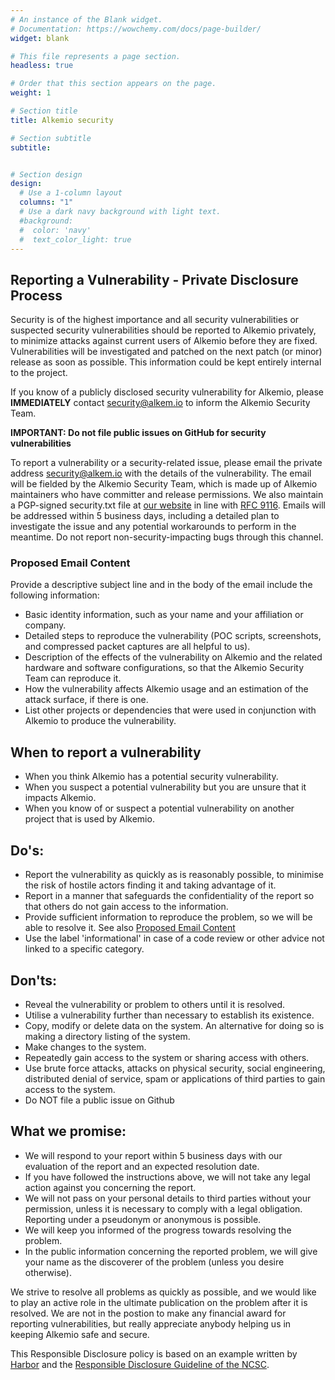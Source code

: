 ```yaml
---
# An instance of the Blank widget.
# Documentation: https://wowchemy.com/docs/page-builder/
widget: blank

# This file represents a page section.
headless: true

# Order that this section appears on the page.
weight: 1

# Section title
title: Alkemio security

# Section subtitle
subtitle: 


# Section design
design:
  # Use a 1-column layout
  columns: "1"
  # Use a dark navy background with light text.
  #background:
  #  color: 'navy'
  #  text_color_light: true
---
```

## Reporting a Vulnerability - Private Disclosure Process
Security is of the highest importance and all security vulnerabilities or suspected security vulnerabilities should be reported to Alkemio privately, to minimize attacks against current users of Alkemio before they are fixed. Vulnerabilities will be investigated and patched on the next patch (or minor) release as soon as possible. This information could be kept entirely internal to the project.  

If you know of a publicly disclosed security vulnerability for Alkemio, please **IMMEDIATELY** contact security@alkem.io to inform the Alkemio Security Team.
 
**IMPORTANT: Do not file public issues on GitHub for security vulnerabilities**

To report a vulnerability or a security-related issue, please email the private address security@alkem.io with the details of the vulnerability. The email will be fielded by the Alkemio Security Team, which is made up of Alkemio maintainers who have committer and release permissions. We also maintain a PGP-signed security.txt file at [our website](https://www.alkemio.org/.well-known/security.txt) in line with [RFC 9116](https://www.rfc-editor.org/rfc/rfc9116). Emails will be addressed within 5 business days, including a detailed plan to investigate the issue and any potential workarounds to perform in the meantime. Do not report non-security-impacting bugs through this channel. 


### Proposed Email Content
Provide a descriptive subject line and in the body of the email include the following information:
* Basic identity information, such as your name and your affiliation or company.
* Detailed steps to reproduce the vulnerability  (POC scripts, screenshots, and compressed packet captures are all helpful to us).
* Description of the effects of the vulnerability on Alkemio and the related hardware and software configurations, so that the Alkemio Security Team can reproduce it.
* How the vulnerability affects Alkemio usage and an estimation of the attack surface, if there is one.
* List other projects or dependencies that were used in conjunction with Alkemio to produce the vulnerability.
 
## When to report a vulnerability
* When you think Alkemio has a potential security vulnerability.
* When you suspect a potential vulnerability but you are unsure that it impacts Alkemio.
* When you know of or suspect a potential vulnerability on another project that is used by Alkemio.

## Do's:

- Report the vulnerability as quickly as is reasonably possible, to minimise the risk of hostile actors finding it and taking advantage of  it.
- Report in a manner that safeguards the confidentiality of the report so that others do not gain access to the information.
- Provide sufficient information to reproduce the problem, so we will be able to resolve it. See also [Proposed Email Content](#proposed-email-content)
- Use the label 'informational' in case of a code review or other advice not linked to a specific category.

## Don'ts:

- Reveal the vulnerability or problem to others until it is resolved.
- Utilise a vulnerability further than necessary to establish its existence.
- Copy, modify or delete data on the system. An alternative for doing so is making a directory listing of the system.
- Make changes to the system.
- Repeatedly gain access to the system or sharing access with others.
- Use brute force attacks, attacks on physical security, social  engineering, distributed denial of service, spam or applications of  third parties to gain access to the system.
- Do NOT file a public issue on Github

## What we promise:

- We will respond to your report within 5 business days with our evaluation of the report and an expected resolution date.
- If you have followed the instructions above, we will not take any legal action against you concerning the report.
- We will not pass on your personal details to third parties without  your permission, unless it is necessary to comply with a legal obligation. Reporting under a pseudonym or anonymous is possible.
- We will keep you informed of the progress towards resolving the problem.
- In the public information concerning the reported problem, we will give your name as the discoverer of the problem (unless you desire otherwise).

We strive to resolve all problems as quickly as possible, and we would like to play an active role in the ultimate publication on the problem after it is resolved. We are not in the postion to make any financial award for reporting vulnerabilities, but really appreciate anybody helping us in keeping Alkemio safe and secure.

This Responsible Disclosure policy is based on an example written by [Harbor](https://goharbor.io/) and the [Responsible Disclosure Guideline of the NCSC](https://english.ncsc.nl/publications/publications/2019/juni/01/coordinated-vulnerability-disclosure-the-guideline).

